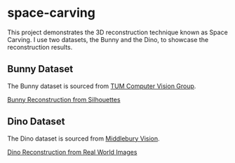 # space-carving

This project demonstrates the 3D reconstruction technique known as Space Carving. I use two datasets, the Bunny and the Dino, to showcase the reconstruction results.

## Bunny Dataset
The Bunny dataset is sourced from [TUM Computer Vision Group](https://cvg.cit.tum.de/data/datasets/3dreconstruction).

[Bunny Reconstruction from Silhouettes](https://github.com/Zihan53/space-carving/blob/main/Bunny_result.mov)

## Dino Dataset
The Dino dataset is sourced from [Middlebury Vision](https://vision.middlebury.edu/mview/data/).

[Dino Reconstruction from Real World Images](https://github.com/Zihan53/space-carving/blob/main/Dino_result.mov)


